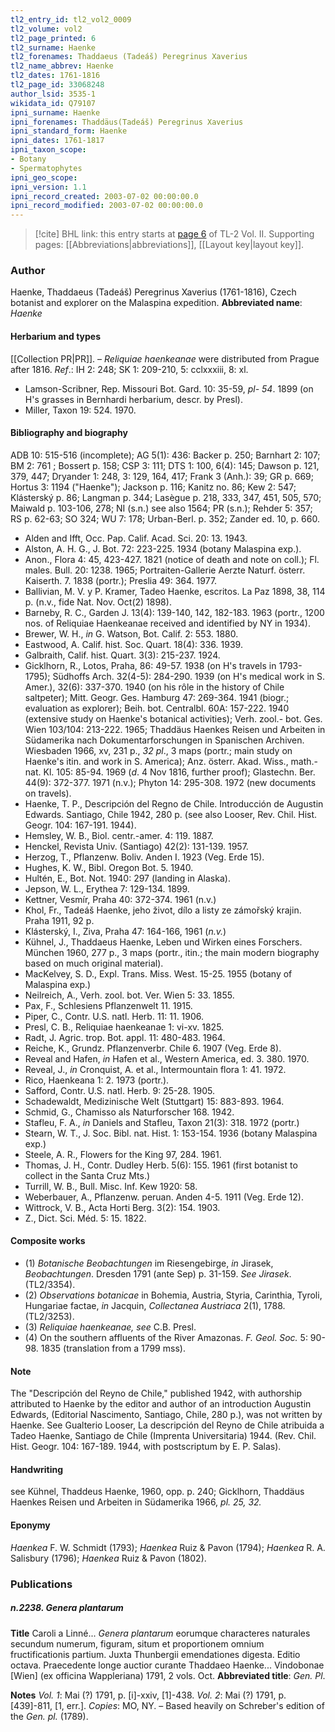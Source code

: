 ```yaml
---
tl2_entry_id: tl2_vol2_0009
tl2_volume: vol2
tl2_page_printed: 6
tl2_surname: Haenke
tl2_forenames: Thaddaeus (Tadeáš) Peregrinus Xaverius
tl2_name_abbrev: Haenke
tl2_dates: 1761-1816
tl2_page_id: 33068248
author_lsid: 3535-1
wikidata_id: Q79107
ipni_surname: Haenke
ipni_forenames: Thaddäus(Tadeáš) Peregrinus Xaverius
ipni_standard_form: Haenke
ipni_dates: 1761-1817
ipni_taxon_scope: 
- Botany
- Spermatophytes
ipni_geo_scope: 
ipni_version: 1.1
ipni_record_created: 2003-07-02 00:00:00.0
ipni_record_modified: 2003-07-02 00:00:00.0
---
```



> [!cite] BHL link: this entry starts at [page 6](https://www.biodiversitylibrary.org/page/33068248) of TL-2 Vol. II.
> Supporting pages: [[Abbreviations|abbreviations]], [[Layout key|layout key]].

### Author

Haenke, Thaddaeus (Tadeáš) Peregrinus Xaverius (1761-1816), Czech botanist and explorer on the Malaspina expedition. 
**Abbreviated name**: *Haenke*

#### Herbarium and types

[[Collection PR|PR]]. – *Reliquiae haenkeanae* were distributed from Prague after 1816.
*Ref*.: IH 2: 248; SK 1: 209-210, 5: cclxxxiii, 8: xl.
- Lamson-Scribner, Rep. Missouri Bot. Gard. 10: 35-59, *pl- 54*. 1899 (on H's grasses in Bernhardi herbarium, descr. by Presl).
- Miller, Taxon 19: 524. 1970.

#### Bibliography and biography

ADB 10: 515-516 (incomplete); AG 5(1): 436: Backer p. 250; Barnhart 2: 107; BM 2: 761 ; Bossert p. 158; CSP 3: 111; DTS 1: 100, 6(4): 145; Dawson p. 121, 379, 447; Dryander 1: 248, 3: 129, 164, 417; Frank 3 (Anh.): 39; GR p. 669; Hortus 3: 1194 ("Haenke"); Jackson p. 116; Kanitz no. 86; Kew 2: 547; Klásterský p. 86; Langman p. 344; Lasègue p. 218, 333, 347, 451, 505, 570; Maiwald p. 103-106, 278; NI (s.n.) see also 1564; PR (s.n.); Rehder 5: 357; RS p. 62-63; SO 324; WU 7: 178; Urban-Berl. p. 352; Zander ed. 10, p. 660.
- Alden and Ifft, Occ. Pap. Calif. Acad. Sci. 20: 13. 1943.
- Alston, A. H. G., J. Bot. 72: 223-225. 1934 (botany Malaspina exp.).
- Anon., Flora 4: 45, 423-427. 1821 (notice of death and note on coll.); Fl. males. Bull. 20: 1238. 1965; Portraiten-Gallerie Aerzte Naturf. österr. Kaiserth. 7. 1838 (portr.); Preslia 49: 364. 1977.
- Ballivian, M. V. y P. Kramer, Tadeo Haenke, escritos. La Paz 1898, 38, 114 p. (n.v., fide Nat. Nov. Oct(2) 1898).
- Barneby, R. C., Garden J. 13(4): 139-140, 142, 182-183. 1963 (portr., 1200 nos. of Reliquiae Haenkeanae received and identified by NY in 1934).
- Brewer, W. H., *in* G. Watson, Bot. Calif. 2: 553. 1880.
- Eastwood, A. Calif. hist. Soc. Quart. 18(4): 336. 1939.
- Galbraith, Calif. hist. Quart. 3(3): 215-237. 1924.
- Gicklhorn, R., Lotos, Praha, 86: 49-57. 1938 (on H's travels in 1793-1795); Südhoffs Arch. 32(4-5): 284-290. 1939 (on H's medical work in S. Amer.), 32(6): 337-370. 1940 (on his rôle in the history of Chile saltpeter); Mitt. Geogr. Ges. Hamburg 47: 269-364. 1941 (biogr.; evaluation as explorer); Beih. bot. Centralbl. 60A: 157-222. 1940 (extensive study on Haenke's botanical activities); Verh. zool.- bot. Ges. Wien 103/104: 213-222. 1965; Thaddäus Haenkes Reisen und Arbeiten in Südamerika nach Dokumentarforschungen in Spanischen Archiven. Wiesbaden 1966, xv, 231 p., *32 pl*., 3 maps (portr.; main study on Haenke's itin. and work in S. America); Anz. österr. Akad. Wiss., math.-nat. Kl. 105: 85-94. 1969 (*d*. 4 Nov 1816, further proof); Glastechn. Ber. 44(9): 372-377. 1971 (n.v.); Phyton 14: 295-308. 1972 (new documents on travels).
- Haenke, T. P., Descripción del Regno de Chile. Introducción de Augustin Edwards. Santiago, Chile 1942, 280 p. (see also Looser, Rev. Chil. Hist. Geogr. 104: 167-191. 1944).
- Hemsley, W. B., Biol. centr.-amer. 4: 119. 1887.
- Henckel, Revista Univ. (Santiago) 42(2): 131-139. 1957.
- Herzog, T., Pflanzenw. Boliv. Anden I. 1923 (Veg. Erde 15).
- Hughes, K. W., Bibl. Oregon Bot. 5. 1940.
- Hultén, E., Bot. Not. 1940: 297 (landing in Alaska).
- Jepson, W. L., Erythea 7: 129-134. 1899.
- Kettner, Vesmír, Praha 40: 372-374. 1961 (n.v.)
- Khol, Fr., Tadeáš Haenke, jeho život, dílo a listy ze zámořský krajin. Praha 1911, 92 p.
- Klásterský, I., Ziva, Praha 47: 164-166, 1961 (*n.v.*)
- Kühnel, J., Thaddaeus Haenke, Leben und Wirken eines Forschers. München 1960, 277 p., 3 maps (portr., itin.; the main modern biography based on much original material).
- MacKelvey, S. D., Expl. Trans. Miss. West. 15-25. 1955 (botany of Malaspina exp.)
- Neilreich, A., Verh. zool. bot. Ver. Wien 5: 33. 1855.
- Pax, F., Schlesiens Pflanzenwelt 11. 1915.
- Piper, C., Contr. U.S. natl. Herb. 11: 11. 1906.
- Presl, C. B., Reliquiae haenkeanae 1: vi-xv. 1825.
- Radt, J. Agric. trop. Bot. appl. 11: 480-483. 1964.
- Reiche, K., Grundz. Pflanzenverbr. Chile 6. 1907 (Veg. Erde 8).
- Reveal and Hafen, *in* Hafen et al., Western America, ed. 3. 380. 1970.
- Reveal, J., *in* Cronquist, A. et al., Intermountain flora 1: 41. 1972.
- Rico, Haenkeana 1: 2. 1973 (portr.).
- Safford, Contr. U.S. natl. Herb. 9: 25-28. 1905.
- Schadewaldt, Medizinische Welt (Stuttgart) 15: 883-893. 1964.
- Schmid, G., Chamisso als Naturforscher 168. 1942.
- Stafleu, F. A., *in* Daniels and Stafleu, Taxon 21(3): 318. 1972 (portr.)
- Stearn, W. T., J. Soc. Bibl. nat. Hist. 1: 153-154. 1936 (botany Malaspina exp.)
- Steele, A. R., Flowers for the King 97, 284. 1961.
- Thomas, J. H., Contr. Dudley Herb. 5(6): 155. 1961 (first botanist to collect in the Santa Cruz Mts.)
- Turrill, W. B., Bull. Misc. Inf. Kew 1920: 58.
- Weberbauer, A., Pflanzenw. peruan. Anden 4-5. 1911 (Veg. Erde 12).
- Wittrock, V. B., Acta Horti Berg. 3(2): 154. 1903.
- Z., Dict. Sci. Méd. 5: 15. 1822.

#### Composite works

- (1) *Botanische Beobachtungen* im Riesengebirge, *in* Jirasek, *Beobachtungen*. Dresden 1791 (ante Sep) p. 31-159. *See Jirasek*. (TL2/3354).
- (2) *Observations botanicae* in Bohemia, Austria, Styria, Carinthia, Tyroli, Hungariae factae, *in* Jacquin, *Collectanea Austriaca* 2(1), 1788. (TL2/3253).
- (3) *Reliquiae haenkeanae, see* C.B. Presl.
- (4) On the southern affluents of the River Amazonas. *F. Geol. Soc.* 5: 90-98. 1835 (translation from a 1799 mss).

#### Note

The "Descripción del Reyno de Chile," published 1942, with authorship attributed to Haenke by the editor and author of an introduction Augustin Edwards, (Editorial Nascimento, Santiago, Chile, 280 p.), was not written by Haenke. See Gualterio Looser, La descripción del Reyno de Chile atribuida a Tadeo Haenke, Santiago de Chile (Imprenta Universitaria) 1944. (Rev. Chil. Hist. Geogr. 104: 167-189. 1944, with postscriptum by E. P. Salas).

#### Handwriting

see Kühnel, Thaddeus Haenke, 1960, opp. p. 240; Gicklhorn, Thaddäus Haenkes Reisen und Arbeiten in Südamerika 1966, *pl. 25, 32.*

#### Eponymy

*Haenkea* F. W. Schmidt (1793); *Haenkea* Ruiz & Pavon (1794); *Haenkea* R. A. Salisbury (1796); *Haenkea* Ruiz & Pavon (1802).

### Publications

##### n.2238. Genera plantarum

**Title**
Caroli a Linné... *Genera plantarum* eorumque characteres naturales secundum numerum, figuram, situm et proportionem omnium fructificationis partium. Juxta Thunbergii emendationes digesta. Editio octava. Praecedente longe auctior curante Thaddaeo Haenke... Vindobonae \[Wien\] (ex officina Wappleriana) 1791, 2 vols. Oct.
**Abbreviated title**: *Gen. Pl*.

**Notes**
*Vol. 1*: Mai (?) 1791, p. \[i\]-xxiv, \[1\]-438.
*Vol. 2*: Mai (?) 1791, p. \[439\]-811, \[1, err.\].
*Copies*: MO, NY. – Based heavily on Schreber's edition of the *Gen. pl.* (1789).

